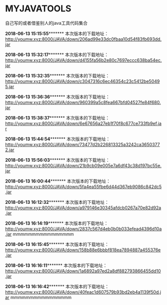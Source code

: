 # MYJAVATOOLS
自己写的或者借鉴别人的java工具代码集合


**************2018-06-13 15:15:55*********************
本次版本的下载地址：http://youmw.xyz:8000/JAVA/down/206ad99e33dc0fbaa10d54f83fb693dd.jar


**************2018-06-13 15:32:17*********************
本次版本的下载地址：http://youmw.xyz:8000/JAVA/down/d4155fa56b2e80c7697eccc638ba54ec.jar


**************2018-06-13 15:32:35*********************
本次版本的下载地址：http://youmw.xyz:8000/JAVA/down/c3047316c6ec46354c23c5412be50495.jar


**************2018-06-13 15:36:36*********************
本次版本的下载地址：http://youmw.xyz:8000/JAVA/down/960399a5c8fea667bfd04527fe84f680.jar


**************2018-06-13 15:38:37*********************
本次版本的下载地址：http://youmw.xyz:8000/JAVA/down/6e67656a27eb1f70f8c677ce733fb9ef.jar


**************2018-06-13 15:44:54*********************
本次版本的下载地址：http://youmw.xyz:8000/JAVA/down/73477d2b226813325a3242ca36503772.jar


**************2018-06-13 15:56:03*********************
本次版本的下载地址：http://youmw.xyz:8000/JAVA/down/21b9cb09e005e7a6df43c38d197bc55e.jar


**************2018-06-13 16:00:44*********************
本次版本的下载地址：http://youmw.xyz:8000/JAVA/down/5fa4ea55fbe6d44d367eb9086c842dc5.jar


**************2018-06-13 16:12:32*********************
本次版本的下载地址：http://youmw.xyz:8000/JAVA/down/a979146e30345afdcb0267a70e82d92a.jar


**************2018-06-13 16:14:19*********************
本次版本的下载地址：http://youmw.xyz:8000/JAVA/down/2837c567d4eb0b0b033efead4396d10a.jar
mmmmmmmmmmmmmmmm

**************2018-06-13 16:15:45*********************
本次版本的下载地址：http://youmw.xyz:8000/JAVA/down/158b88e6bbbf818ea7894887a455376e.jar


**************2018-06-13 16:16:11*********************
本次版本的下载地址：http://youmw.xyz:8000/JAVA/down/1a6892a97ed2a8df882793866455dd10.jar


**************2018-06-13 16:16:42*********************
本次版本的下载地址：http://youmw.xyz:8000/JAVA/down/40feac1d607579b93bd2eb4a1139f50d.jar
mmmmmmmmmmmmmmmm